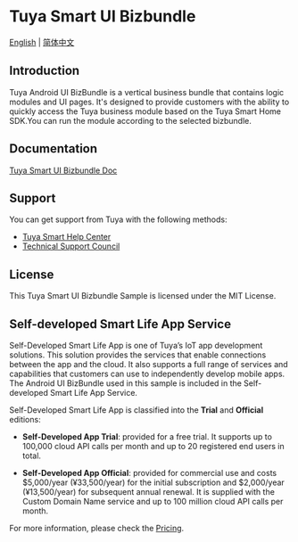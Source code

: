 # Tuya Smart UI Bizbundle

[English](README.md) | [简体中文](README_CN.md)

## Introduction

Tuya Android UI BizBundle is a vertical business bundle that contains logic modules and UI pages. It's designed to provide customers with the ability to quickly access the Tuya business module based on the Tuya Smart Home SDK.You can run the module according to the selected bizbundle.

## Documentation

[Tuya Smart UI Bizbundle Doc](https://developer.tuya.com/en/docs/app-development/android-bizbundle-sdk/introduction?id=Ka8qhzjygzfau)

## Support

You can get support from Tuya with the following methods:

* [Tuya Smart Help Center](https://support.tuya.com/en/help)
* [Technical Support Council](https://iot.tuya.com/council/)

## License

This Tuya Smart UI Bizbundle Sample is licensed under the MIT License.


## Self-developed Smart Life App Service
Self-Developed Smart Life App is one of Tuya’s IoT app development solutions. This solution provides the services that enable connections between the app and the cloud. It also supports a full range of services and capabilities that customers can use to independently develop mobile apps. The Android UI BizBundle used in this sample is included in the Self-developed Smart Life App Service.

Self-Developed Smart Life App is classified into the **Trial** and **Official** editions:

- **Self-Developed App Trial**: provided for a free trial. It supports up to 100,000 cloud API calls per month and up to 20 registered end users in total.

- **Self-Developed App Official**: provided for commercial use and costs $5,000/year (¥33,500/year) for the initial subscription and $2,000/year (¥13,500/year) for subsequent annual renewal. It is supplied with the Custom Domain Name service and up to 100 million cloud API calls per month.

For more information, please check the [Pricing](https://developer.tuya.com/en/docs/app-development/app-sdk-price?id=Kbu0tcr2cbx3o).
